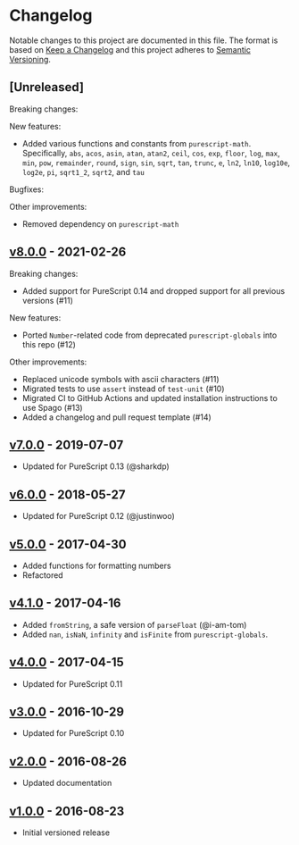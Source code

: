 # Changelog

Notable changes to this project are documented in this file. The format is based on [Keep a Changelog](https://keepachangelog.com/en/1.0.0/) and this project adheres to [Semantic Versioning](https://semver.org/spec/v2.0.0.html).

## [Unreleased]

Breaking changes:

New features:
- Added various functions and constants from `purescript-math`. Specifically,
`abs`, `acos`, `asin`, `atan`, `atan2`, `ceil`, `cos`, `exp`, `floor`, `log`,
`max`, `min`, `pow`, `remainder`, `round`, `sign`, `sin`, `sqrt`, `tan`,
`trunc`, `e`, `ln2`, `ln10`, `log10e`, `log2e`, `pi`, `sqrt1_2`, `sqrt2`, and
`tau`

Bugfixes:

Other improvements:
- Removed dependency on `purescript-math`

## [v8.0.0](https://github.com/purescript/purescript-numbers/releases/tag/v7.0.0) - 2021-02-26

Breaking changes:
- Added support for PureScript 0.14 and dropped support for all previous versions (#11)

New features:
- Ported `Number`-related code from deprecated `purescript-globals` into this repo (#12)

Other improvements:
- Replaced unicode symbols with ascii characters (#11)
- Migrated tests to use `assert` instead of `test-unit` (#10)
- Migrated CI to GitHub Actions and updated installation instructions to use Spago (#13)
- Added a changelog and pull request template (#14)

## [v7.0.0](https://github.com/purescript/purescript-numbers/releases/tag/v7.0.0) - 2019-07-07

- Updated for PureScript 0.13 (@sharkdp)

## [v6.0.0](https://github.com/purescript/purescript-numbers/releases/tag/v6.0.0) - 2018-05-27

- Updated for PureScript 0.12 (@justinwoo)

## [v5.0.0](https://github.com/purescript/purescript-numbers/releases/tag/v5.0.0) - 2017-04-30

- Added functions for formatting numbers
- Refactored

## [v4.1.0](https://github.com/purescript/purescript-numbers/releases/tag/v4.1.0) - 2017-04-16

- Added `fromString`, a safe version of `parseFloat` (@i-am-tom)
- Added `nan`, `isNaN`, `infinity` and `isFinite` from `purescript-globals`.

## [v4.0.0](https://github.com/purescript/purescript-numbers/releases/tag/v4.0.0) - 2017-04-15

- Updated for PureScript 0.11

## [v3.0.0](https://github.com/purescript/purescript-numbers/releases/tag/v3.0.0) - 2016-10-29

- Updated for PureScript 0.10

## [v2.0.0](https://github.com/purescript/purescript-numbers/releases/tag/v2.0.0) - 2016-08-26

- Updated documentation

## [v1.0.0](https://github.com/purescript/purescript-numbers/releases/tag/v1.0.0) - 2016-08-23

- Initial versioned release
